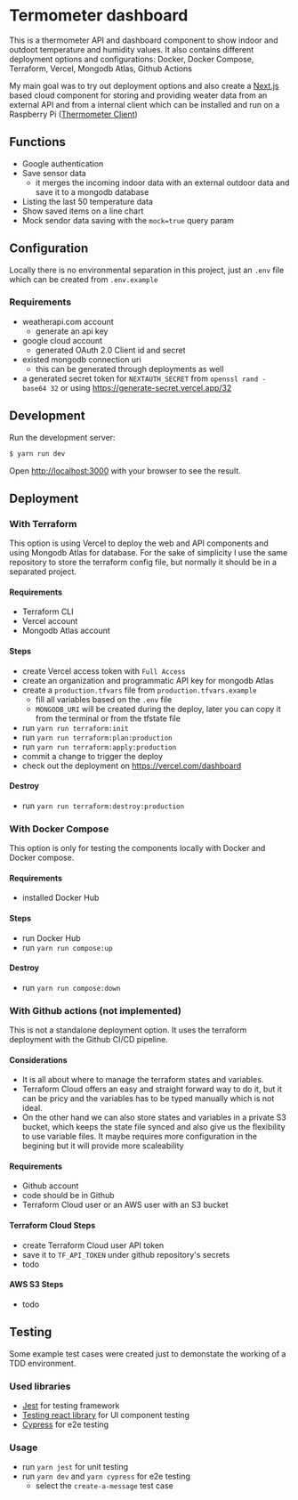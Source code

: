 # Termometer dashboard

This is a thermometer API and dashboard component to show indoor and outdoot temperature and humidity values.
It also contains different deployment options and configurations: Docker, Docker Compose, Terraform, Vercel, Mongodb Atlas, Github Actions

My main goal was to try out deployment options and also create a [Next.js](https://nextjs.org/) based cloud component for storing and providing weater data from an external API and from a internal client which can be installed and run on a Raspberry Pi ([Thermometer Client](https://github.com/paroczigergo/thermometer))

## Functions

- Google authentication 
- Save sensor data
    - it merges the incoming indoor data with an external outdoor data and save it to a mongodb database
- Listing the last 50 temperature data
- Show saved items on a line chart
- Mock sendor data saving with the `mock=true` query param

## Configuration
Locally there is no environmental separation in this project, just an `.env` file which can be created from `.env.example`

### Requirements
- weatherapi.com account
    - generate an api key
- google cloud account
    - generated OAuth 2.0 Client id and secret
- existed mongodb connection uri
    - this can be generated through deployments as well
- a generated secret token for `NEXTAUTH_SECRET` from `openssl rand -base64 32` or using https://generate-secret.vercel.app/32

## Development

Run the development server:

```bash
$ yarn run dev
```

Open [http://localhost:3000](http://localhost:3000) with your browser to see the result.

## Deployment

### With Terraform
This option is using Vercel to deploy the web and API components and using Mongodb Atlas for database. For the sake of simplicity I use the same repository to store the terraform config file, but normally it should be in a separated project.

#### Requirements
- Terraform CLI
- Vercel account
- Mongodb Atlas account
#### Steps
- create Vercel access token with `Full Access`
- create an organization and programmatic API key for mongodb Atlas
- create a `production.tfvars` file from `production.tfvars.example`
    - fill all variables based on the `.env` file
    - `MONGODB_URI` will be created during the deploy, later you can copy it from the terminal or from the tfstate file
- run `yarn run terraform:init`
- run `yarn run terraform:plan:production`
- run `yarn run terraform:apply:production`
- commit a change to trigger the deploy
- check out the deployment on https://vercel.com/dashboard

#### Destroy
- run `yarn run terraform:destroy:production`

### With Docker Compose
This option is only for testing the components locally with Docker and Docker compose.

#### Requirements
- installed Docker Hub

#### Steps
- run Docker Hub
- run `yarn run compose:up`

#### Destroy
- run `yarn run compose:down`


### With Github actions (not implemented)
This is not a standalone deployment option. It uses the terraform deployment with the Github CI/CD pipeline.

#### Considerations
- It is all about where to manage the terraform states and variables.
- Terraform Cloud offers an easy and straight forward way to do it, but it can be pricy and the variables has to be typed manually which is not ideal.
- On the other hand we can also store states and variables in a private S3 bucket, which keeps the state file synced and also give us the flexibility to use variable files. It maybe requires more configuration in the begining but it will provide more scaleability 

#### Requirements
- Github account
- code should be in Github
- Terraform Cloud user or an AWS user with an S3 bucket

#### Terraform Cloud Steps
- create Terraform Cloud user API token
- save it to `TF_API_TOKEN` under github repository's secrets
- todo

#### AWS S3 Steps
- todo


## Testing
Some example test cases were created just to demonstate the working of a TDD environment.

### Used libraries
- [Jest](https://jestjs.io/) for testing framework
- [Testing react library](https://testing-library.com/) for UI component testing
- [Cypress](https://www.cypress.io/) for e2e testing

### Usage
- run `yarn jest` for unit testing
- run `yarn dev` and  `yarn cypress` for e2e testing
    - select the `create-a-message` test case